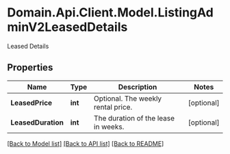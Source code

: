 # Domain.Api.Client.Model.ListingAdminV2LeasedDetails
Leased Details
## Properties

Name | Type | Description | Notes
------------ | ------------- | ------------- | -------------
**LeasedPrice** | **int** | Optional. The weekly rental price. | [optional] 
**LeasedDuration** | **int** | The duration of the lease in weeks. | [optional] 

[[Back to Model list]](../README.md#documentation-for-models) [[Back to API list]](../README.md#documentation-for-api-endpoints) [[Back to README]](../README.md)

